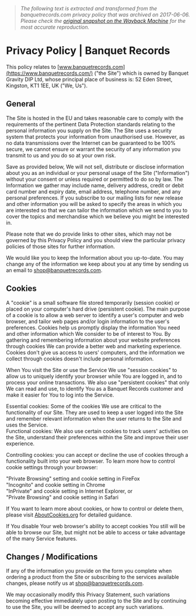 > *The following text is extracted and transformed from the banquetrecords.com privacy policy that was archived on 2017-06-06. Please check the [original snapshot on the Wayback Machine](https://web.archive.org/web/20170606195330id_/https%3A//www.banquetrecords.com/privacy-policy) for the most accurate reproduction.*

# Privacy Policy | Banquet Records

This policy relates to [www.banquetrecords.com](https://www.banquetrecords.com/) ("the Site") which is owned by Banquet Gravity DIP Ltd, whose principal place of business is: 52 Eden Street, Kingston, KT1 1EE, UK ("We, Us").

## General

The Site is hosted in the EU and takes reasonable care to comply with the requirements of the pertinent Data Protection standards relating to the personal information you supply on the Site. The Site uses a security system that protects your information from unauthorised use. However, as no data transmissions over the Internet can be guaranteed to be 100% secure, we cannot ensure or warrant the security of any information you transmit to us and you do so at your own risk. 

Save as provided below, We will not sell, distribute or disclose information about you as an individual or your personal usage of the Site ("Information") without your consent or unless required or permitted to do so by law. The Information we gather may include name, delivery address, credit or debit card number and expiry date, email address, telephone number, and any personal preferences. If you subscribe to our mailing lists for new release and other information you will be asked to specify the areas in which you are interested so that we can tailor the information which we send to you to cover the topics and merchandise which we believe you might be interested in. 

Please note that we do provide links to other sites, which may not be governed by this Privacy Policy and you should view the particular privacy policies of those sites for further information. 

We would like you to keep the Information about you up-to-date. You may change any of the information we keep about you at any time by sending us an email to [shop@banquetrecords.com](mailto:shop@banquetrecords.com).

## Cookies

A "cookie" is a small software file stored temporarily (session cookie) or placed on your computer's hard drive (persistent cookie). The main purpose of a cookie is to allow a web server to identify a user's computer and web browser, and tailor web pages and/or login information to the user's preferences. Cookies help us promptly display the information You need and other information which We consider to be of interest to You. By gathering and remembering information about your website preferences through cookies We can provide a better web and marketing experience. Cookies don't give us access to users' computers, and the information we collect through cookies doesn't include personal information. 

When You visit the Site or use the Service We use "session cookies" to allow us to uniquely identify your browser while You are logged in, and to process your online transactions. We also use "persistent cookies" that only We can read and use, to identify You as a Banquet Records customer and make it easier for You to log into the Service. 

Essential cookies: Some of the cookies We use are critical to the functionality of our Site. They are used to keep a user logged into the Site and remember relevant information when the user returns to the Site and uses the Service.  
Functional cookies: We also use certain cookies to track users' activities on the Site, understand their preferences within the Site and improve their user experience. 

Controlling cookies: you can accept or decline the use of cookies through a functionality built into your web browser. To learn more how to control cookie settings through your browser: 

"Private Browsing" setting and cookie setting in FireFox  
"Incognito" and cookie setting in Chrome  
"InPrivate" and cookie setting in Internet Explorer, or  
"Private Browsing" and cookie setting in Safari

If You want to learn more about cookies, or how to control or delete them, please visit [AboutCookies.org](http://www.aboutcookies.org/) for detailed guidance. 

If You disable Your web browser's ability to accept cookies You still will be able to browse our Site, but might not be able to access or take advantage of the many Service features.

## Changes / Modifications

If any of the information you provide on the form you complete when ordering a product from the Site or subscribing to the services available changes, please notify us at [shop@banquetrecords.com](mailto:shop@banquetrecords.com). 

We may occasionally modify this Privacy Statement, such variations becoming effective immediately upon posting to the Site and by continuing to use the Site, you will be deemed to accept any such variations.
